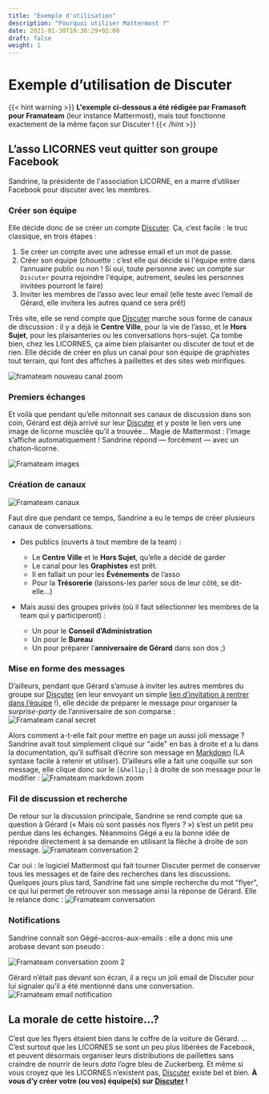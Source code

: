 ```yaml
---
title: "Exemple d'utilisation"
description: "Pourquoi utiliser Mattermost ?"
date: 2021-01-30T10:30:29+02:00
draft: false
weight: 1
---
```


# Exemple d’utilisation de **Discuter**

{{< hint warning >}}
**L'exemple ci-dessous a été rédigée par Framasoft pour Framateam** (leur instance Mattermost), mais tout fonctionne exactement de la même façon sur Discuter !
{{< /hint >}}

## L’asso LICORNES veut quitter son groupe Facebook

Sandrine, la présidente de l'association LICORNE, en a
marre d’utiliser Facebook pour discuter avec les membres.

### Créer son équipe

Elle décide donc de se créer un compte
[Discuter](https://discuter.pcet.link). Ça, c’est facile : le truc
classique, en trois étapes :

1.  Se créer un compte avec une adresse email et un mot de passe.
2.  Créer son équipe (chouette : c’est elle qui décide si l'équipe entre
    dans l’annuaire public ou non ! Si oui, toute personne avec un compte sur `Discuter` pourra rejoindre l'équipe, autrement, seules les personnes invitées pourront le faire)
3.  Inviter les membres de l’asso avec leur email (elle teste avec
    l’email de Gérard, elle invitera les autres quand ce sera prêt)

Très vite, elle se rend compte que [Discuter](https://discuter.pcet.link)
marche sous forme de canaux de discussion : il y a déjà le **Centre
Ville**, pour la vie de l’asso, et le **Hors Sujet**, pour les
plaisanteries ou les conversations hors-sujet. Ça tombe bien, chez les LICORNES, ça aime bien plaisanter ou discuter de tout et de rien. Elle
décide de créer en plus un canal pour son équipe de graphistes tout
terrain, qui font des affiches à paillettes et des sites web mirifiques.

![framateam nouveau canal zoom](../images/framateam-nouveau-canal-zoom.png)

### Premiers échanges

Et voilà que pendant qu’elle mitonnait ses canaux de discussion dans son
coin, Gérard est déjà arrivé sur leur [Discuter](https://discuter.pcet.link)
et y poste le lien vers une image de licorne musclée qu’il a trouvée…
Magie de Mattermost : l’image s’affiche automatiquement&nbsp;! Sandrine
répond — forcément — avec un chaton-licorne.

![Framateam images](../images/Framateam-images.png)

### Création de canaux

![Framateam canaux](../images/Framateam-canaux.png)

Faut dire que pendant ce temps, Sandrine a eu le temps de créer
plusieurs canaux de conversations.

-   Des publics (ouverts à tout membre de la team) :
    -   Le **Centre Ville** et le **Hors Sujet**, qu’elle a décidé de
        garder
    -   Le canal pour les **Graphistes** est prêt.
    -   Il en fallait un pour les **Événements** de l’asso
    -   Pour la **Trésorerie** (laissons-les parler sous de leur côté,
        se dit-elle…)


-   Mais aussi des groupes privés (où il faut sélectionner les membres
    de la team qui y participeront) :
    -   Un pour le **Conseil d’Administration**
    -   Un pour le **Bureau**
    -   Un pour préparer l’**anniversaire de Gérard** dans son dos&nbsp;;)

### Mise en forme des messages

D’ailleurs, pendant que Gérard s’amuse à inviter les autres membres du
groupe sur [Discuter](https://discuter.pcet.link) (en leur envoyant un
simple [lien d’invitation à rentrer dans l’équipe](../premiers_pas/gestion-des-membres/#lien-dinvitation-dans-une-équipe)
!), elle décide de préparer le message pour organiser la
*surprise-party* de l’anniversaire de son comparse :
![Framateam canal secret](../images/Framateam-canal-secret.png)

Alors comment a-t-elle fait pour mettre en page un aussi joli message&nbsp;?
Sandrine avait tout simplement cliqué sur "aide" en bas à droite et a
lu dans la documentation, qu’il suffisait d’écrire son message en
[Markdown](https://fr.wikipedia.org/wiki/Markdown) (LA syntaxe facile à
retenir et utiliser). D’ailleurs elle a fait une coquille sur son
message, elle clique donc sur le `[&hellip;]` à droite de son message pour le
modifier :
![Framateam markdown zoom](../images/Framateam-markdown-zoom.png)

### Fil de discussion et recherche

De retour sur la discussion principale, Sandrine se rend compte que sa
question à Gérard (« Mais où sont passés nos flyers&nbsp;? ») s’est un petit
peu perdue dans les échanges. Néanmoins Gégé a eu la bonne idée de
répondre directement à sa demande en utilisant la flèche à droite de son
message.
![Framateam conversation 2](../images/Framateam-conversation-2-1.png)

Car oui : le logiciel Mattermost qui fait tourner Discuter permet de
conserver tous les messages et de faire des recherches dans les
discussions. Quelques jours plus tard, Sandrine fait une simple
recherche du mot "flyer", ce qui lui permet de retrouver son message
ainsi la réponse de Gérard. Elle le relance donc :
![Framateam conversation](../images/Framateam-conversation-2.png)


### Notifications

Sandrine connaît son Gégé-accros-aux-emails : elle a donc mis une
arobase devant son pseudo :

![Framateam conversation zoom 2](../images/Framateam-conversation-zoom-2.png)

Gérard n’était pas devant son écran, il a reçu un joli email de Discuter pour
lui signaler qu’il a été mentionné dans une conversation.
![Framateam email notification](../images/Framateam-email-notification.png)


## La morale de cette histoire…?

C’est que les flyers étaient bien dans le coffre de la voiture de
Gérard. &hellip; C’est surtout que les LICORNES se sont un peu plus libérées
de Facebook, et peuvent désormais organiser leurs distributions de
paillettes sans craindre de nourrir de leurs *data* l’ogre bleu de
Zuckerberg. Et même si vous croyez que les LICORNES n’existent pas,
[Discuter](https://discuter.pcet.link) existe bel et bien. **À vous d’y
créer votre (ou vos) équipe(s) sur [Discuter](https://discuter.pcet.link)&nbsp;!**  
